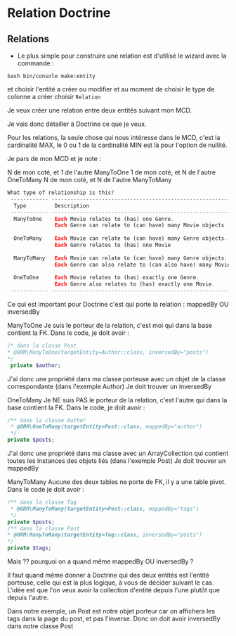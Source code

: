 Relation Doctrine 
=================

## Relations

- Le plus simple pour construire une relation est d'utilisé le wizard avec la commande : 

```bash bin/console make:entity```

et choisir l'entité a créer ou modifier et au moment de choisir le type de colonne a créer choisir ```Relation```


Je veux créer une relation entre deux entités suivant mon MCD.

Je vais donc détailler à Doctrine ce que je veux.

Pour les relations, la seule chose qui nous intéresse dans le MCD, c'est la cardinalité MAX, le 0 ou 1 de la cardinalité MIN est là pour l'option de nullité.

Je pars de mon MCD et je note :

N de mon coté, et 1 de l'autre
ManyToOne
1 de mon coté, et N de l'autre
OneToMany
N de mon coté, et N de l'autre
ManyToMany

```php
What type of relationship is this?
 ------------ ------------------------------------------------------------------ 
  Type         Description                                                       
 ------------ ------------------------------------------------------------------ 
  ManyToOne    Each Movie relates to (has) one Genre.                            
               Each Genre can relate to (can have) many Movie objects            
                                                                                 
  OneToMany    Each Movie can relate to (can have) many Genre objects.           
               Each Genre relates to (has) one Movie                             
                                                                                 
  ManyToMany   Each Movie can relate to (can have) many Genre objects.           
               Each Genre can also relate to (can also have) many Movie objects  
                                                                                 
  OneToOne     Each Movie relates to (has) exactly one Genre.                    
               Each Genre also relates to (has) exactly one Movie.               
 ------------ ------------------------------------------------------------------ 
```
Ce qui est important pour Doctrine c'est qui porte la relation : mappedBy OU inversedBy

ManyToOne
Je suis le porteur de la relation, c'est moi qui dans la base contient la FK. Dans le code, je doit avoir :
```php
/* dans la classe Post
* @ORM\ManyToOne(targetEntity=Author::class, inversedBy="posts")
*/
 private $author;
```
J'ai donc une propriété dans ma classe porteuse avec un objet de la classe correspondante (dans l'exemple Author) Je doit trouver un inversedBy

OneToMany
Je NE suis PAS le porteur de la relation, c'est l'autre qui dans la base contient la FK. Dans le code, je doit avoir :
```php
/** dans la classe Author
 * @ORM\OneToMany(targetEntity=Post::class, mappedBy="author")
 */
private $posts;
```
J'ai donc une propriété dans ma classe avec un ArrayCollection qui contient toutes les instances des objets liés (dans l'exemple Post) Je doit trouver un mappedBy

ManyToMany
Aucune des deux tables ne porte de FK, il y a une table pivot. Dans le code je doit avoir :
```php
/** dans la classe Tag
 * @ORM\ManyToMany(targetEntity=Post::class, mappedBy="tags")
 */
private $posts;
/** dans la classe Post
* @ORM\ManyToMany(targetEntity=Tag::class, inversedBy="posts")
*/
private $tags;
```
Mais ?? pourquoi on a quand même mappedBy OU inversedBy ?

Il faut quand même donner à Doctrine qui des deux entités est l'entité porteuse, celle qui est la plus logique, à vous de décider suivant le cas. L'idée est que l'on veux avoir la collection d'entité depuis l'une plutôt que depuis l'autre.

Dans notre exemple, un Post est notre objet porteur car on affichera les tags dans la page du post, et pas l'inverse. Donc on doit avoir inversedBy dans notre classe Post
